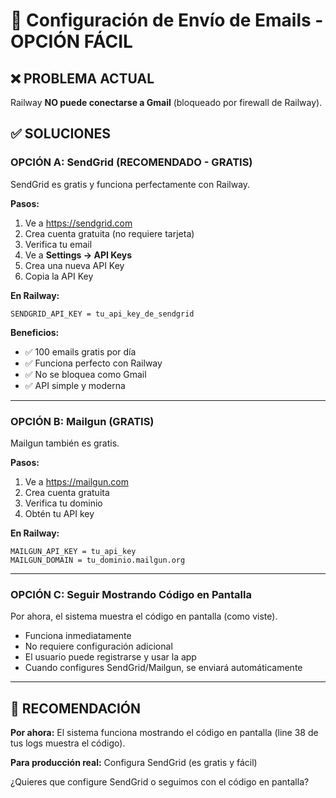 # 📧 Configuración de Envío de Emails - OPCIÓN FÁCIL

## ❌ PROBLEMA ACTUAL
Railway **NO puede conectarse a Gmail** (bloqueado por firewall de Railway).

## ✅ SOLUCIONES

### **OPCIÓN A: SendGrid (RECOMENDADO - GRATIS)**

SendGrid es gratis y funciona perfectamente con Railway.

**Pasos:**
1. Ve a https://sendgrid.com
2. Crea cuenta gratuita (no requiere tarjeta)
3. Verifica tu email
4. Ve a **Settings → API Keys**
5. Crea una nueva API Key
6. Copia la API Key

**En Railway:**
```
SENDGRID_API_KEY = tu_api_key_de_sendgrid
```

**Beneficios:**
- ✅ 100 emails gratis por día
- ✅ Funciona perfecto con Railway
- ✅ No se bloquea como Gmail
- ✅ API simple y moderna

---

### **OPCIÓN B: Mailgun (GRATIS)**

Mailgun también es gratis.

**Pasos:**
1. Ve a https://mailgun.com
2. Crea cuenta gratuita
3. Verifica tu dominio
4. Obtén tu API key

**En Railway:**
```
MAILGUN_API_KEY = tu_api_key
MAILGUN_DOMAIN = tu_dominio.mailgun.org
```

---

### **OPCIÓN C: Seguir Mostrando Código en Pantalla**

Por ahora, el sistema muestra el código en pantalla (como viste).
- Funciona inmediatamente
- No requiere configuración adicional
- El usuario puede registrarse y usar la app
- Cuando configures SendGrid/Mailgun, se enviará automáticamente

---

## 🚀 RECOMENDACIÓN

**Por ahora:** El sistema funciona mostrando el código en pantalla (line 38 de tus logs muestra el código).

**Para producción real:** Configura SendGrid (es gratis y fácil)

¿Quieres que configure SendGrid o seguimos con el código en pantalla?

